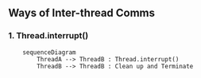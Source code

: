 ## Ways of Inter-thread Comms
### 1. Thread.interrupt()
```mermaid
    sequenceDiagram
        ThreadA --> ThreadB : Thread.interrupt()
        ThreadB --> ThreadB : Clean up and Terminate
```
